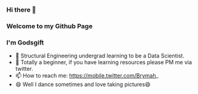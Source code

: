### Hi there 👋
### Welcome to my Github Page
### I'm Godsgift
<!--
**Brymahh/Brymahh** is a ✨ _special_ ✨ repository because its `README.md` (this file) appears on your GitHub profile.

Here are some ideas to get you started:

- 🔭 I’m currently working on ...
- 🌱 I’m currently learning ...
- 👯 I’m looking to collaborate on ...
- 🤔 I’m looking for help with ...
- 💬 Ask me about ...
- 😄 Pronouns: ...
- ⚡ Fun fact: ...

-->


- 🌱 Structural Engineering undergrad learning to be a Data Scientist.
- 🤔 Totally a beginner, if you have learning resources please PM me via twitter.
- 📫 How to reach me: https://mobile.twitter.com/Brymah_
- 😄 Well I dance sometimes and love taking pictures😄

